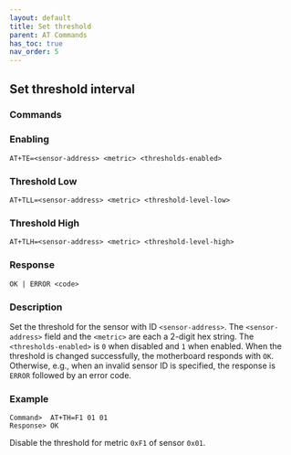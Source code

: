 ```yaml
---
layout: default
title: Set threshold
parent: AT Commands
has_toc: true
nav_order: 5
---
```


## Set threshold interval

### Commands


### Enabling
```
AT+TE=<sensor-address> <metric> <thresholds-enabled> 
```

### Threshold Low

```
AT+TLL=<sensor-address> <metric> <threshold-level-low>
```
### Threshold High

```
AT+TLH=<sensor-address> <metric> <threshold-level-high>
```


### Response
```
OK | ERROR <code>
```

### Description
Set the threshold for the sensor with ID `<sensor-address>`. The `<sensor-address>` field and the `<metric>` are each a 2-digit hex string. The `<thresholds-enabled>` is `0` when disabled and `1` when enabled. When the threshold is changed successfully, the motherboard responds with `OK`. Otherwise, e.g., when an invalid sensor ID is specified, the response is `ERROR` followed by an error code. 

### Example
```
Command>  AT+TH=F1 01 01
Response> OK
```
Disable the threshold for metric `0xF1` of sensor `0x01`. 

